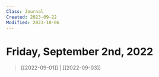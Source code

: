 ```yaml
---
Class: Journal
Created: 2023-09-22
Modified: 2023-10-06
---
```


# Friday, September 2nd, 2022

> [[2022-09-01]] | [[2022-09-03]]

